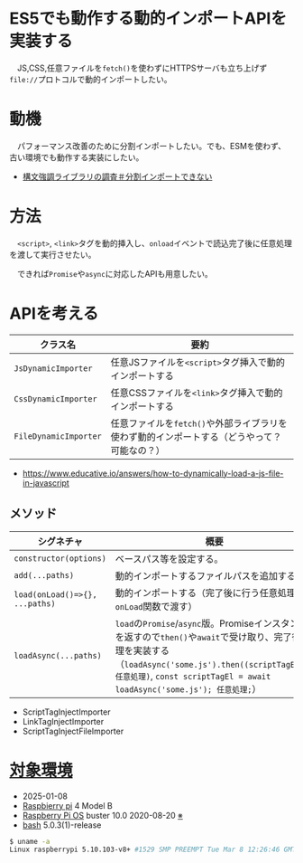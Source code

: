 # ES5でも動作する動的インポートAPIを実装する

　JS,CSS,任意ファイルを`fetch()`を使わずにHTTPSサーバも立ち上げず`file://`プロトコルで動的インポートしたい。

<!-- more -->

# 動機

　パフォーマンス改善のために分割インポートしたい。でも、ESMを使わず、古い環境でも動作する実装にしたい。

* [構文強調ライブラリの調査＃分割インポートできない][]

[構文強調ライブラリの調査＃分割インポートできない]:https://ytyaru.hatenablog.com/entry/2025/01/09/000000#hljs-not-spread-import

# 方法

　`<script>`, `<link>`タグを動的挿入し、`onload`イベントで読込完了後に任意処理を渡して実行させたい。

　できれば`Promise`や`async`に対応したAPIも用意したい。

# APIを考える

クラス名|要約
--------|----
`JsDynamicImporter`|任意JSファイルを`<script>`タグ挿入で動的インポートする
`CssDynamicImporter`|任意CSSファイルを`<link>`タグ挿入で動的インポートする
`FileDynamicImporter`|任意ファイルを`fetch()`や外部ライブラリを使わず動的インポートする（どうやって？可能なの？）

* https://www.educative.io/answers/how-to-dynamically-load-a-js-file-in-javascript

## メソッド

シグネチャ|概要
----------|----
`constructor(options)`|ベースパス等を設定する。
`add(...paths)`|動的インポートするファイルパスを追加する
`load(onLoad()=>{}, ...paths)`|動的インポートする（完了後に行う任意処理を`onLoad`関数で渡す）
`loadAsync(...paths)`|`load`の`Promise`/`async`版。Promiseインスタンスを返すので`then()`や`await`で受け取り、完了後処理を実装する（`loadAsync('some.js').then((scriptTagEl)=>任意処理)`, `const scriptTagEl = await loadAsync('some.js'); 任意処理;`）

* ScriptTagInjectImporter
* LinkTagInjectImporter
* ScriptTagInjectFileImporter

<a id="target-environment"></a>
# [対象環境](#target-environment)

* <time datetime="2025-01-08T12:25:05+0900" title="実施日">2025-01-08</time>
* [Raspbierry pi](https://ja.wikipedia.org/wiki/Raspberry_Pi) 4 Model B
* [Raspberry Pi OS](https://ja.wikipedia.org/wiki/Raspbian) buster 10.0 2020-08-20 [※](http://ytyaru.hatenablog.com/entry/2020/10/06/111111)
* [bash](https://ja.wikipedia.org/wiki/Bash) 5.0.3(1)-release

```sh
$ uname -a
Linux raspberrypi 5.10.103-v8+ #1529 SMP PREEMPT Tue Mar 8 12:26:46 GMT 2022 aarch64 GNU/Linux
```
